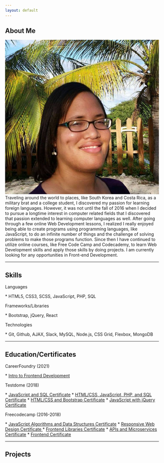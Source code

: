 ```yaml
---
layout: default
---
```


<h2> About Me </h2>
<img id="about-me-img" src="images/kayla-on-beach.jpeg" alt="[image of Kayla on beach" > 
Traveling around the world to places, like South Korea and Costa Rica, as a military brat and a college student, I discovered my passion for learning foreign languages. However, it was not until the fall of 2016 when I decided to pursue a longtime interest in computer related fields that I discovered that passion extended to learning computer languages as well. After going through a few online Web Development lessons, I realized I really enjoyed being able to create programs using programming languages, like JavaScript, to do an infinite number of things and the challenge of solving problems to make those programs function. Since then I have continued to utilize online courses, like Free Code Camp and Codecademy, to learn Web Development skills and apply those skills by doing projects. I am currently looking for any opportunities in Front-end Development.

<hr>

<h2>Skills </h2>
<p class="subheader">Languages</p>
*   HTML5, CSS3, SCSS, JavaScript, PHP, SQL

<p class="subheader">Frameworks/Libraries</p>
*   Bootstrap, jQuery, React

<p class="subheader">Technologies</p>
*   Git, Github, AJAX, Slack, MySQL, Node.js, CSS Grid, Flexbox, MongoDB 

<hr>

<h2>Education/Certificates </h2>

<p class="subheader">CareerFoundry (2021)</p>
*   <a target="_blank" href="CareerFoundry_Certificate_Michaela Clements.pdf" >Intro to Frontend Development</a>

<p class="subheader">Testdome (2018)</p>
*   <a target="_blank" href="https://www.testdome.com/cert/1ed0272bf30840f1893133180c18f4c4">JavaScript and SQL Certificate</a>		
*   <a target="_blank"  href="https://www.testdome.com/cert/1a1ad583155e48cdb9a4217155acdad3">HTML/CSS, JavaScript, PHP, and SQL Certificate</a> 		
*   <a target="_blank" href="https://www.testdome.com/cert/44b6e14667074acbb144982f7c127542">HTML/CSS and Bootstrap Certificate</a>		
*   <a target="_blank"  href="https://www.testdome.com/cert/9d35e07389ce4657bf408f02a1676e04">JavaScript with jQuery Certificate</a>  

<p class="subheader">Freecodecamp (2016-2018)</p>
*   <a target="_blank" href="https://www.freecodecamp.org/certification/kaykay1424/javascript-algorithms-and-data-structures" >JavaScript Algorithms and Data Structures Certificate</a>
*   <a target="_blank" href="https://www.freecodecamp.org/certification/kaykay1424/responsive-web-design">Responsive Web Design Certificate </a>
*   <a target="_blank" href="https://www.freecodecamp.org/certification/kaykay1424/front-end-libraries">Frontend Libraries Certificate</a>
*   <a target="_blank" href="https://www.freecodecamp.org/certification/kaykay1424/apis-and-microservices">APIs and Microservices Certificate</a>
*   <a target="_blank"  href="https://www.freecodecamp.org/kaykay1424/front-end-certification">Frontend Certificate</a> 

<hr>

<h2>Projects </h2>

<div id="projects-section"></div>

<script crossorigin src="https://unpkg.com/react@16/umd/react.production.min.js"></script>
  <script crossorigin src="https://unpkg.com/react-dom@16/umd/react-dom.production.min.js"></script>
  <script crossorigin src="https://unpkg.com/@babel/standalone/babel.min.js"></script>
  <script crossorigin src="https://unpkg.com/react-transition-group/dist/react-transition-group.js"></script>

  

<script type="text/babel">
    const {useState} = React;
    const {CSSTransition} = ReactTransitionGroup;
    const {TransitionGroup} = ReactTransitionGroup;
    const projectsInfo = [
        {
            title: 'JS Calculator',
            img: 'javascript-calculator.jpg',
            description: 'The JavaScript Calculator can solve operations involving multiplication, division, subtraction, and addition.',
            code_link: 'https://github.com/kaykay1424/js-calculator',
            project_link: 'https://kaykay1424.github.io/js-calculator/',
            frontend_skills: ['HTML','CSS','JavaScript','jQuery'],
            backend_skills: []
        },
        {
            title: 'Tic Tac Toe',
            img: 'tic-tac-toe.jpg',
            description: 'The Tic Tac Toe game lets users choose whether to play alone with the computer or play with someone else and whether to play as X or O. The player that gets 3 Xs or Os in a row wins. If all the squares are filled and no player has gotten 3 in a row, that results in a tie and the game will restart.',
            code_link: 'https://github.com/kaykay1424/tic-tac-toe',
            project_link: 'https://kaykay1424.github.io/tic-tac-toe/',
            frontend_skills: ['HTML','CSS','JavaScript','jQuery'],
            backend_skills: []
        },
        {
            title: 'Wikipedia Viewer',
            img: 'wikipedia-viewer.jpg',
            description: 'The Wikipedia Viewer allows users to search for a Wikipedia article and choose the amount of articles to be returned. Users can bookmark an article to read later or favorite an article, which will then be stored in the browser\'s local storage.',
            code_link: 'https://github.com/kaykay1424/wikipedia-viewer',
            project_link: 'https://kaykay1424.github.io/wikipedia-viewer',
            frontend_skills: ['HTML','CSS','Bootstrap','JavaScript','jQuery'],
            backend_skills: ['API']
        },        
        {
            title: 'Drum Machine',
            img: 'drum-machine.jpg',
            description: 'The Drum Machine lets users play various drum sounds by clicking on a drum pad or pressing a key on a keyboard that matches the letter of one of the drum pads.',
            code_link: 'https://github.com/kaykay1424/drum-machine',
            project_link: 'https://kaykay1424.github.io/drum-machine/',
            frontend_skills: ['CSS','JavaScript','React'],
            backend_skills: []
        },
        {
            title: 'Markdown Previewer',
            img: 'markdown-previewer.jpg',
            description: 'The Markdown Previewer allows users to type in some markdown and preview the output.',
            code_link: 'https://github.com/kaykay1424/markdown-previewer',
            project_link: 'https://kaykay1424.github.io/markdown-previewer/',
            frontend_skills: ['CSS','JavaScript','React'],
            backend_skills: []
        },
        {
            title: 'The Electronics Store',
            img: 'electronics-store.jpg',
            description: 'The Electronics Store is an example e-commerce site where users can add products, like TVs and cameras, to their shopping cart or wish list, search for products by name, price, discount, brand, or category, purchase products through Paypal, and contact the store. It also includes an admin panel to manage products and customers.',
            code_link: '',
            project_link: 'https://the-electronics-store.herokuapp.com/',
            frontend_skills: ['HTML','CSS','Bootstrap','JavaScript','jQuery'],
            backend_skills: ['SQL','MySQL','PostgreSQL','PHP']
        }
    ];

     let skills = [
        'HTML','CSS','Bootstrap','JavaScript','jQuery','React','SQL','MySQL','PostgreSQL','PHP','API'
    ];

    const ProjectFilters = ({addFilters,checkedFilters,projectFilters,clearAllFilters,selectAllFilters,skills}) => {
        return (
            <div className="project-filters">
                {skills.map((filter) => (
                    <div className="project-filter">{filter}
                        <input type="checkbox"
                        onChange={(e) => addFilters(e,filter)
                        }
                        checked={projectFilters.includes(filter) ? true : false}
                        /> 
                    </div>
                ))}
                <div>
                    <button id="select-all-filters-btn" onClick={selectAllFilters}>Select All</button>
                    <button id="clear-all-filters-btn"  onClick={clearAllFilters}>Clear All</button>
               </div>
            </div>
        )
    }

    const Project = ({project}) => {
        return (
            <div className="project">
                <p class="project-title">{project.title}</p>
                <p><img class="project-img" src={`images/${project.img}`}  alt={`image of ${project.title}`} />
                {project.description}
                </p>
                <p class="project-links"><a target="_blank" href={project.project_link} >View project</a>
                { project.code_link ? <> | <a target="_blank" href={project.code_link}>View code</a></>: null}</p> 
                {project.frontend_skills.map((skill) => (
                    <div class="label frontend-label  ">{skill}</div>
                ))}
                {project.backend_skills.map((skill) => (
                    <div class="label backend-label " > {skill} </div>
                ))}
            </div>
        )
    }

    class ProjectsSection extends React.Component {
        state = {
            checkedFilters: [],
            projectFilters: [],
            skills: [
                'HTML','CSS','Bootstrap','JavaScript','jQuery','React','SQL','MySQL','PostgreSQL','PHP','API'
            ]
        }

        addFilters = (e,filter) => {
            let filters = this.state.projectFilters;
            let checked = e.target.checked;
            if (checked) {
                filters.push(filter);
            } else {
                let index = filters.indexOf(filter);
                filters.splice(index,1);
            }
            this.setState({
                projectFilters: filters
            })             
        }

        clearAllFilters = () => {
            this.setState({
                projectFilters: []
            })
        }

        selectAllFilters = () => {
            let filters = skills
            this.setState({
                projectFilters: [
                    'HTML','CSS','Bootstrap','JavaScript','jQuery','React','SQL','MySQL','PostgreSQL','PHP','API'
                ]
            })           
        }

        render() {
                let projects = 
                <TransitionGroup component={null}>
                {projectsInfo.map((project,i) => {
                    if (this.state.projectFilters.length > 0 ) {
                    let showProject = false;
                    this.state.projectFilters.map((filter) => {                     
                        if (project.frontend_skills.includes(filter) || project.backend_skills.includes(filter))    {
                            showProject = true;
                        }
                    })
                    if (showProject) {                  
                      return <CSSTransition
                            key={i}
                            classNames="fade"
                            timeout={500}
                        >
                            <Project                
                                project={project} 
                            />
                        </CSSTransition>
                    } 
                    } else {
                        return <CSSTransition
                            key={i}
                            classNames="fade"
                            timeout={500}
                        >
                            <Project                
                                project={project} 
                            />
                        </CSSTransition>
                    }
                    
                })
                }
                </TransitionGroup>               
            return(
                <>
                <div className="project-filters-section">
                <p>Search projects by skill </p>
                <ProjectFilters 
                addFilters={this.addFilters}
                checkedFilters={this.state.checkedFilters}
                projectFilters={this.state.projectFilters}
                clearAllFilters={this.clearAllFilters}
                selectAllFilters={this.selectAllFilters}
                skills={skills} />
                </div>
                <div className="projects">
                    {projects}
                </div>
                </>
            )
        }
    }
    ReactDOM.render(<ProjectsSection />, document.getElementById('projects-section'))
</script>